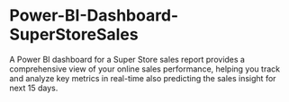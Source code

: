 # Power-BI-Dashboard-SuperStoreSales
A Power BI dashboard for a Super Store  sales report provides a comprehensive view of your online sales performance, helping you track and analyze key metrics in real-time also predicting the sales insight for next 15 days.
